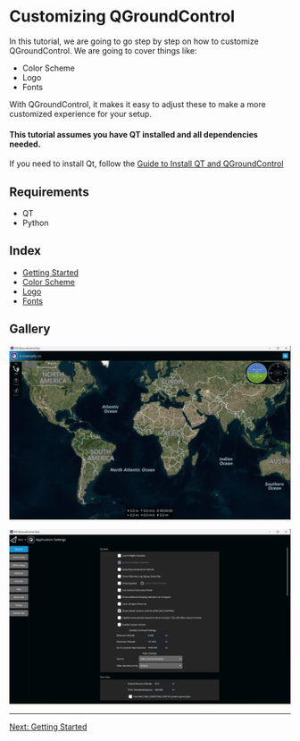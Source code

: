 # Customizing QGroundControl
In this tutorial, we are going to go step by step on how to customize QGroundControl. We are going to cover things like:
 - Color Scheme
 - Logo
 - Fonts

With QGroundControl, it makes it easy to adjust these to make a more customized experience for your setup.

#### This tutorial assumes you have QT installed and all dependencies needed. 
If you need to install Qt, follow the [Guide to Install QT and QGroundControl](InstallingQt.md)

## Requirements
 - QT
 - Python

## Index 
 - [Getting Started](GettingStarted.md)
 - [Color Scheme](ColorScheme.md)
 - [Logo](Logo.md)
 - [Fonts](Fonts.md)

## Gallery
![MainUI](res/img/MainUI.png)

![SettingsUI](res/img/SettingsUI.png)

---
[Next: Getting Started](GettingStarted.md)
